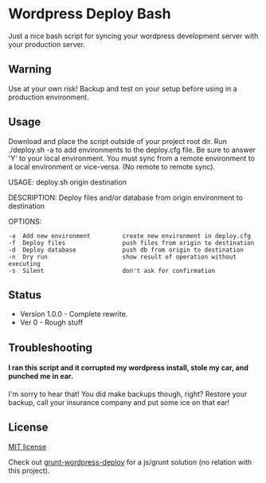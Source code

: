 # Wordpress Deploy Bash

Just a nice bash script for syncing your wordpress development server with your production server.

## Warning

Use at your own risk! Backup and test on your setup before using in a production environment.

## Usage

Download and place the script outside of your project root dir. 
Run ./deploy.sh -a to add environments to the deploy.cfg file. Be sure to answer 'Y' to your local environment. 
You must sync from a remote environment to a local environment or vice-versa. (No remote to remote sync).

USAGE: deploy.sh <options> origin destination

DESCRIPTION: Deploy files and/or database from origin environment to destination

OPTIONS:

    -a  Add new environment         create new environment in deploy.cfg
    -f  Deploy files                push files from origin to destination
    -d  Deploy database             push db from origin to destination
    -n  Dry run                     show result of operation without executing
    -s  Silent                      don't ask for confirmation

## Status

- Version 1.0.0 - Complete rewrite.
- Ver 0 - Rough stuff


## Troubleshooting

#### I ran this script and it corrupted my wordpress install, stole my car, and punched me in ear.

I'm sorry to hear that! You did make backups though, right? Restore your backup, call your insurance company and put some ice on that ear!

## License

[MIT license](LICENSE.md)

Check out [grunt-wordpress-deploy](https://github.com/webrain/grunt-wordpress-deploy) for a js/grunt solution (no relation with this project).
